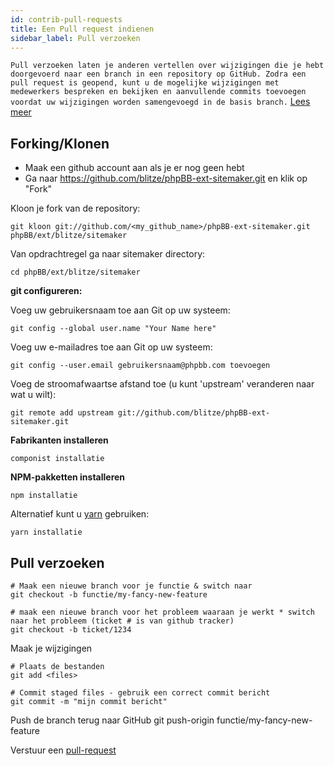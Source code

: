 ```yaml
---
id: contrib-pull-requests
title: Een Pull request indienen
sidebar_label: Pull verzoeken
---
```


`Pull verzoeken laten je anderen vertellen over wijzigingen die je hebt doorgevoerd naar een branch in een repository op GitHub. Zodra een pull request is geopend, kunt u de mogelijke wijzigingen met medewerkers bespreken en bekijken en aanvullende commits toevoegen voordat uw wijzigingen worden samengevoegd in de basis branch.` [Lees meer](https://help.github.com/articles/about-pull-requests/)

## Forking/Klonen

* Maak een github account aan als je er nog geen hebt
* Ga naar https://github.com/blitze/phpBB-ext-sitemaker.git en klik op "Fork"

Kloon je fork van de repository:

    git kloon git://github.com/<my_github_name>/phpBB-ext-sitemaker.git phpBB/ext/blitze/sitemaker
    

Van opdrachtregel ga naar sitemaker directory:

    cd phpBB/ext/blitze/sitemaker
    

**git configureren:**

Voeg uw gebruikersnaam toe aan Git op uw systeem:

    git config --global user.name "Your Name here"
    

Voeg uw e-mailadres toe aan Git op uw systeem:

    git config --user.email gebruikersnaam@phpbb.com toevoegen
    

Voeg de stroomafwaartse afstand toe (u kunt 'upstream' veranderen naar wat u wilt):

    git remote add upstream git://github.com/blitze/phpBB-ext-sitemaker.git
    

**Fabrikanten installeren**

    componist installatie
    

**NPM-pakketten installeren**

    npm installatie
    

Alternatief kunt u [yarn](https://yarnpkg.com) gebruiken:

    yarn installatie
    

## Pull verzoeken

    # Maak een nieuwe branch voor je functie & switch naar
    git checkout -b functie/my-fancy-new-feature
    
    # maak een nieuwe branch voor het probleem waaraan je werkt * switch naar het probleem (ticket # is van github tracker)
    git checkout -b ticket/1234
    

Maak je wijzigingen

    # Plaats de bestanden
    git add <files> 
    
    # Commit staged files - gebruik een correct commit bericht
    git commit -m "mijn commit bericht"
    

Push de branch terug naar GitHub git push-origin functie/my-fancy-new-feature

Verstuur een [pull-request](https://github.com/blitze/phpBB-ext-sitemaker/pulls)